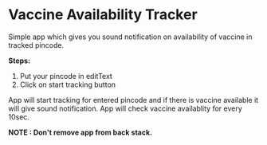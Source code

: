 
# Vaccine Availability Tracker

Simple app which gives you sound notification on availability of vaccine in tracked pincode.

**Steps:**
1. Put your pincode in editText
2. Click on start tracking button

App will start tracking for entered pincode and if there is vaccine available it will give sound notification. App will check vaccine availablity for every 10sec.

**NOTE : Don't remove app from back stack.**
